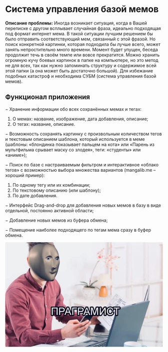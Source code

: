# Система управления базой мемов
**Описание проблемы:**
Иногда возникает ситуация, когда в Вашей переписке с другом всплывает случайная фраза, идеально подходящая под формат интернет мема. В такой ситуации лучшим решением бы было отправить соответствующий мем, связанный с этой фразой.
Но поиск конкретной картинки, которая подходила бы лучше всего, может занять непростительно много времени. Момент будет упущен, беседа продолжит течь в своём темпе или вовсе прекратится.
Можно хранить огромную кучу боевых картинок в папке на компьютере, но это метод не для всех, так как нужно запоминать структуру и содержимое всей этой папки (а она может быть достаточно большой). Для избежание подобных катастроф и необходима СУБМ (система управления базой мемов).
## Функционал приложения
− Хранение информации обо всех сохранённых мемах и тегах:
1) О мемах: название, изображение, дата добавления, описание;
2) О тегах: название, описание.

− Возможность сохранять картинку с произвольным количеством тегов и текстовым описанием шаблона, который используется в меме (шаблоны: «блондинка показывает пальцем на кота» или «Парень из мультфильма срывает маску со злодея», теги: «студенты» или «аниме»);

− Поиск по базе с настраиваемым фильтром и интерактивное «облако тегов» с возможностью выбора множества вариантов (mangalib.me – хороший пример):
1) По одному тегу или их комбинации;
2) По текстовому описанию (или шаблону);
3) По дате добавления.

− Интерфейс Drag-and-drop для добавления новых мемов в базу в виде отдельной, постоянно активной области;

− Добавление новых мемов из буфера обмена;

− Помещение наиболее подходящего по тегам мема сразу в буфер обмена.

![Рисунок 1 – Мы, выполняя данный проект](https://raw.githubusercontent.com/tima0303/meme_base/main/picture.jpg)

